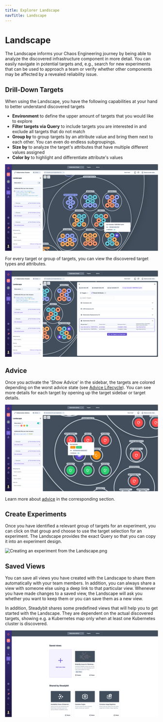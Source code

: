 ```yaml
---
title: Explorer Landscape
navTitle: Landscape
---
```


# Landscape

The Landscape informs your Chaos Engineering journey by being able to analyze the discovered infrastructure component in more detail. You can easily navigate in potential targets and, e.g., search for new experiments that can be used to approach a team or verify whether other components may be affected by a revealed reliability issue.

## Drill-Down Targets

When using the Landscape, you have the following capabilities at your hand to better understand discovered targets

* **Environment** to define the upper amount of targets that you would like to explore
* **Filter targets via Query** to include targets you are interested in and exclude all targets that do not match
* **Group by** to group targets by an attribute value and bring them next to each other. You can even do endless subgroupings.
* **Size by** to analyze the target's attributes that have multiple different values assigned
* **Color by** to highlight and differentiate attribute's values

![Explorer Landscape to analyze your system](explorer-landscape-view.png)

For every target or group of targets, you can view the discovered target types and attributes.

![Landscape to show targets grouped by type and target's attributes](explorer-landscape-details.png)

## Advice

Once you activate the 'Show Advice' in the sidebar, the targets are colored depending on the worst advice state (see [Advice Lifecycle](advice.md#advice-lifecycle)). You can see more details for each target by opening up the target sidebar or target details.

![Explorer Landscape showing you targets and advice](advice-explorer-landscape.png)

Learn more about [advice](advice.md) in the corresponding section.

## Create Experiments

Once you have identified a relevant group of targets for an experiment, you can click on that group and choose to use the target selection for an experiment. The Landscape provides the exact Query so that you can copy it into an experiment design.

![Creating an experiment from the Landscape.png](explorer-landscape-create-experiment.png)

## Saved Views

You can save all views you have created with the Landscape to share them automatically with your team members. In addition, you can always share a view with someone else using a deep link to that particular view. Whenever you have made changes to a saved view, the Landscape will ask you whether you want to keep them or you can save them as a new view.

In addition, Steadybit shares some predefined views that will help you to get started with the Landscape. They are dependent on the actual discovered targets, showing e.g. a Kubernetes map only when at least one Kubernetes cluster is discovered.

![Landscape views](explorer-landscape-views.png)
